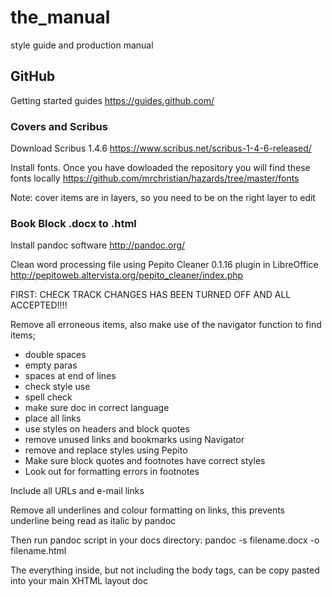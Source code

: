 # the_manual
style guide and production manual

## GitHub

Getting started guides https://guides.github.com/

### Covers and Scribus

Download Scribus 1.4.6 https://www.scribus.net/scribus-1-4-6-released/

Install fonts. Once you have dowloaded the repository you will find these fonts locally  https://github.com/mrchristian/hazards/tree/master/fonts

Note: cover items are in layers, so you need to be on the right layer to edit

### Book Block .docx to .html

Install pandoc software http://pandoc.org/

Clean word processing file using Pepito Cleaner 0.1.16 plugin in LibreOffice http://pepitoweb.altervista.org/pepito_cleaner/index.php

FIRST: CHECK TRACK CHANGES HAS BEEN TURNED OFF AND ALL ACCEPTED!!!!

Remove all erroneous items, also make use of the navigator function to find items;

- double spaces
- empty paras
- spaces at end of lines
- check style use
- spell check
- make sure doc in correct language
- place all links
- use styles on headers and block quotes
- remove unused links and bookmarks using Navigator
- remove and replace styles using Pepito
- Make sure block quotes and footnotes have correct styles
- Look out for formatting errors in footnotes

Include all URLs and e-mail links

Remove all underlines and colour formatting on links, this prevents underline being read as italic by pandoc

Then run pandoc script in your docs directory: pandoc -s filename.docx -o filename.html

The everything inside, but not including the body tags, can be copy pasted into your main XHTML layout doc



